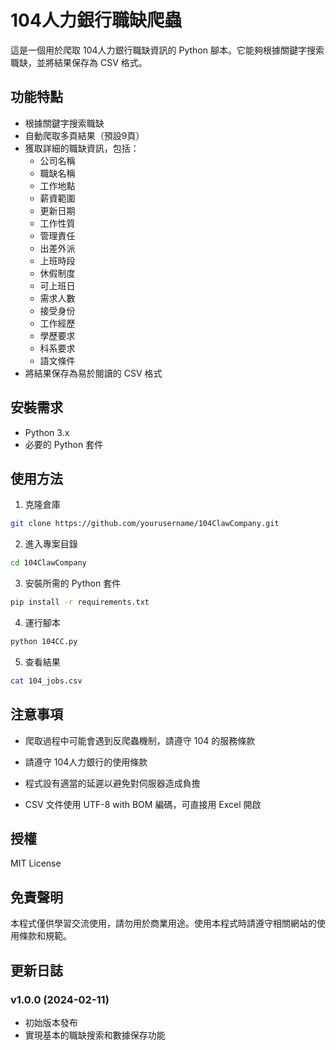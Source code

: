 # 104人力銀行職缺爬蟲

這是一個用於爬取 104人力銀行職缺資訊的 Python 腳本。它能夠根據關鍵字搜索職缺，並將結果保存為 CSV 格式。

## 功能特點

- 根據關鍵字搜索職缺
- 自動爬取多頁結果（預設9頁）
- 獲取詳細的職缺資訊，包括：
  - 公司名稱
  - 職缺名稱
  - 工作地點
  - 薪資範圍
  - 更新日期
  - 工作性質
  - 管理責任
  - 出差外派
  - 上班時段
  - 休假制度
  - 可上班日
  - 需求人數
  - 接受身份
  - 工作經歷
  - 學歷要求
  - 科系要求
  - 語文條件
- 將結果保存為易於閱讀的 CSV 格式

## 安裝需求

- Python 3.x
- 必要的 Python 套件

## 使用方法

1. 克隆倉庫

```bash
git clone https://github.com/yourusername/104ClawCompany.git
```

2. 進入專案目錄

```bash
cd 104ClawCompany
```

3. 安裝所需的 Python 套件

```bash
pip install -r requirements.txt
```

4. 運行腳本

```bash
python 104CC.py
```

5. 查看結果

```bash
cat 104_jobs.csv
```


## 注意事項

- 爬取過程中可能會遇到反爬蟲機制，請遵守 104 的服務條款

- 請遵守 104人力銀行的使用條款
- 程式設有適當的延遲以避免對伺服器造成負擔
- CSV 文件使用 UTF-8 with BOM 編碼，可直接用 Excel 開啟

## 授權

MIT License

## 免責聲明

本程式僅供學習交流使用，請勿用於商業用途。使用本程式時請遵守相關網站的使用條款和規範。

## 更新日誌

### v1.0.0 (2024-02-11)
- 初始版本發布
- 實現基本的職缺搜索和數據保存功能